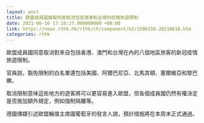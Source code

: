 ```yaml
---
layout: post
title: 歐盟成員國據報同意取消包括港澳和台灣的疫情旅遊限制
date: 2021-06-16 17:16:27.000000000 +08:00
link: https://news.rthk.hk/rthk/ch/component/k2/1596150-20210616.htm
categories: rthk
---
```


歐盟成員國同意取消對來自包括香港、澳門和台灣在內的八個地區旅客的新冠疫情旅遊限制。

官員說，豁免限制的白名單還包括美國、阿爾巴尼亞、北馬其頓、塞爾維亞和黎巴嫩。 

取消限制意味這些地方的遊客將可以更容易進入歐盟，但各個成員國仍然有權決定是否施加額外規定，例如強制隔離等。

德國傳媒引述歐盟輪值主席國葡萄牙的發言人說，預計措施將在本周末正式通過。
